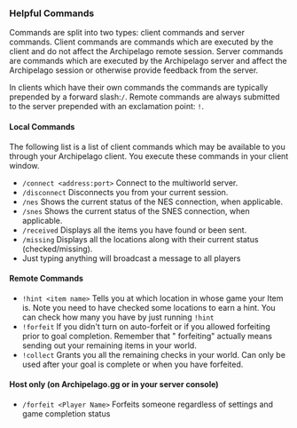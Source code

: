 ### Helpful Commands

Commands are split into two types: client commands and server commands. Client commands are commands which are executed
by the client and do not affect the Archipelago remote session. Server commands are commands which are executed by the
Archipelago server and affect the Archipelago session or otherwise provide feedback from the server.

In clients which have their own commands the commands are typically prepended by a forward slash:`/`. Remote commands
are always submitted to the server prepended with an exclamation point: `!`.

#### Local Commands

The following list is a list of client commands which may be available to you through your Archipelago client. You
execute these commands in your client window.

- `/connect <address:port>` Connect to the multiworld server.
- `/disconnect` Disconnects you from your current session.
- `/nes` Shows the current status of the NES connection, when applicable.
- `/snes` Shows the current status of the SNES connection, when applicable.
- `/received` Displays all the items you have found or been sent.
- `/missing` Displays all the locations along with their current status (checked/missing).
- Just typing anything will broadcast a message to all players

#### Remote Commands

- `!hint <item name>` Tells you at which location in whose game your Item is. Note you need to have checked some
  locations to earn a hint. You can check how many you have by just running `!hint`
- `!forfeit` If you didn't turn on auto-forfeit or if you allowed forfeiting prior to goal completion. Remember that "
  forfeiting" actually means sending out your remaining items in your world.
- `!collect` Grants you all the remaining checks in your world. Can only be used after your goal is complete or when you
  have forfeited.

#### Host only (on Archipelago.gg or in your server console)

- `/forfeit <Player Name>` Forfeits someone regardless of settings and game completion status
